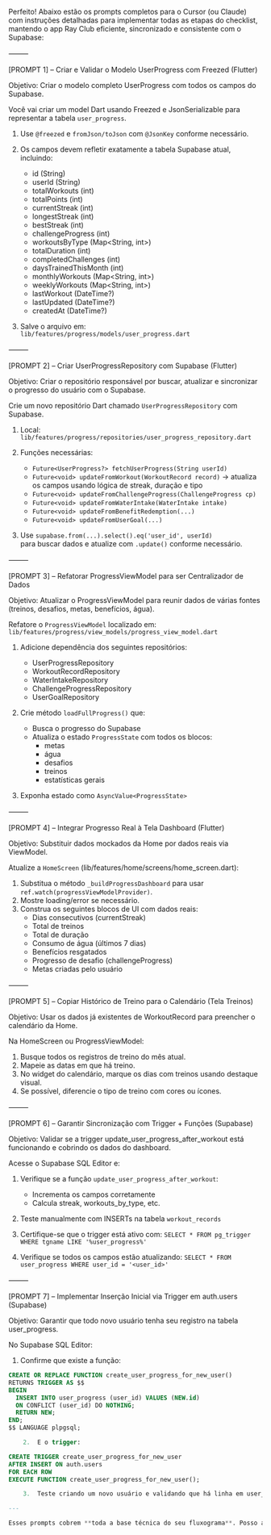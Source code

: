 Perfeito! Abaixo estão os prompts completos para o Cursor (ou Claude) com instruções detalhadas para implementar todas as etapas do checklist, mantendo o app Ray Club eficiente, sincronizado e consistente com o Supabase:

⸻

[PROMPT 1] – Criar e Validar o Modelo UserProgress com Freezed (Flutter)

Objetivo: Criar o modelo completo UserProgress com todos os campos do Supabase.

Você vai criar um model Dart usando Freezed e JsonSerializable para representar a tabela `user_progress`.

1. Use `@freezed` e `fromJson/toJson` com `@JsonKey` conforme necessário.
2. Os campos devem refletir exatamente a tabela Supabase atual, incluindo:
   - id (String)
   - userId (String)
   - totalWorkouts (int)
   - totalPoints (int)
   - currentStreak (int)
   - longestStreak (int)
   - bestStreak (int)
   - challengeProgress (int)
   - workoutsByType (Map<String, int>)
   - totalDuration (int)
   - completedChallenges (int)
   - daysTrainedThisMonth (int)
   - monthlyWorkouts (Map<String, int>)
   - weeklyWorkouts (Map<String, int>)
   - lastWorkout (DateTime?)
   - lastUpdated (DateTime?)
   - createdAt (DateTime?)

3. Salve o arquivo em:  
`lib/features/progress/models/user_progress.dart`



⸻

[PROMPT 2] – Criar UserProgressRepository com Supabase (Flutter)

Objetivo: Criar o repositório responsável por buscar, atualizar e sincronizar o progresso do usuário com o Supabase.

Crie um novo repositório Dart chamado `UserProgressRepository` com Supabase.

1. Local:  
`lib/features/progress/repositories/user_progress_repository.dart`

2. Funções necessárias:
   - `Future<UserProgress?> fetchUserProgress(String userId)`
   - `Future<void> updateFromWorkout(WorkoutRecord record)` → atualiza os campos usando lógica de streak, duração e tipo
   - `Future<void> updateFromChallengeProgress(ChallengeProgress cp)`
   - `Future<void> updateFromWaterIntake(WaterIntake intake)`
   - `Future<void> updateFromBenefitRedemption(...)`
   - `Future<void> updateFromUserGoal(...)`

3. Use `supabase.from(...).select().eq('user_id', userId)`  
   para buscar dados e atualize com `.update()` conforme necessário.



⸻

[PROMPT 3] – Refatorar ProgressViewModel para ser Centralizador de Dados

Objetivo: Atualizar o ProgressViewModel para reunir dados de várias fontes (treinos, desafios, metas, benefícios, água).

Refatore o `ProgressViewModel` localizado em:  
`lib/features/progress/view_models/progress_view_model.dart`

1. Adicione dependência dos seguintes repositórios:
   - UserProgressRepository
   - WorkoutRecordRepository
   - WaterIntakeRepository
   - ChallengeProgressRepository
   - UserGoalRepository

2. Crie método `loadFullProgress()` que:
   - Busca o progresso do Supabase
   - Atualiza o estado `ProgressState` com todos os blocos:
     - metas
     - água
     - desafios
     - treinos
     - estatísticas gerais

3. Exponha estado como `AsyncValue<ProgressState>`



⸻

[PROMPT 4] – Integrar Progresso Real à Tela Dashboard (Flutter)

Objetivo: Substituir dados mockados da Home por dados reais via ViewModel.

Atualize a `HomeScreen` (lib/features/home/screens/home_screen.dart):

1. Substitua o método `_buildProgressDashboard` para usar `ref.watch(progressViewModelProvider)`.
2. Mostre loading/error se necessário.
3. Construa os seguintes blocos de UI com dados reais:
   - Dias consecutivos (currentStreak)
   - Total de treinos
   - Total de duração
   - Consumo de água (últimos 7 dias)
   - Benefícios resgatados
   - Progresso de desafio (challengeProgress)
   - Metas criadas pelo usuário



⸻

[PROMPT 5] – Copiar Histórico de Treino para o Calendário (Tela Treinos)

Objetivo: Usar os dados já existentes de WorkoutRecord para preencher o calendário da Home.

Na HomeScreen ou ProgressViewModel:

1. Busque todos os registros de treino do mês atual.
2. Mapeie as datas em que há treino.
3. No widget do calendário, marque os dias com treinos usando destaque visual.
4. Se possível, diferencie o tipo de treino com cores ou ícones.



⸻

[PROMPT 6] – Garantir Sincronização com Trigger + Funções (Supabase)

Objetivo: Validar se a trigger update_user_progress_after_workout está funcionando e cobrindo os dados do dashboard.

Acesse o Supabase SQL Editor e:

1. Verifique se a função `update_user_progress_after_workout`:
   - Incrementa os campos corretamente
   - Calcula streak, workouts_by_type, etc.

2. Teste manualmente com INSERTs na tabela `workout_records`
3. Certifique-se que o trigger está ativo com:
   `SELECT * FROM pg_trigger WHERE tgname LIKE '%user_progress%'`

4. Verifique se todos os campos estão atualizando: `SELECT * FROM user_progress WHERE user_id = '<user_id>'`



⸻

[PROMPT 7] – Implementar Inserção Inicial via Trigger em auth.users (Supabase)

Objetivo: Garantir que todo novo usuário tenha seu registro na tabela user_progress.

No Supabase SQL Editor:

1. Confirme que existe a função:
```sql
CREATE OR REPLACE FUNCTION create_user_progress_for_new_user()
RETURNS TRIGGER AS $$
BEGIN
  INSERT INTO user_progress (user_id) VALUES (NEW.id)
  ON CONFLICT (user_id) DO NOTHING;
  RETURN NEW;
END;
$$ LANGUAGE plpgsql;

	2.	E o trigger:

CREATE TRIGGER create_user_progress_for_new_user
AFTER INSERT ON auth.users
FOR EACH ROW
EXECUTE FUNCTION create_user_progress_for_new_user();

	3.	Teste criando um novo usuário e validando que há linha em user_progress.

---

Esses prompts cobrem **toda a base técnica do seu fluxograma**. Posso agora gerar os prompts para as telas relacionadas (ex: Metas, Benefícios, Desafios) ou seguir com testes de integração e consistência. Deseja que eu continue por alguma tela específica agora?